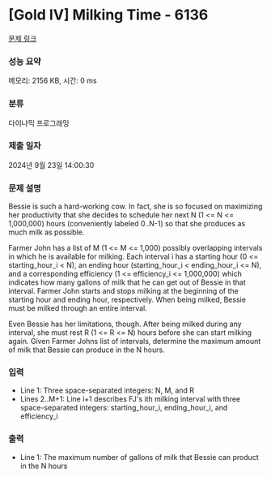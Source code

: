 # [Gold IV] Milking Time - 6136 

[문제 링크](https://www.acmicpc.net/problem/6136) 

### 성능 요약

메모리: 2156 KB, 시간: 0 ms

### 분류

다이나믹 프로그래밍

### 제출 일자

2024년 9월 23일 14:00:30

### 문제 설명

<p>Bessie is such a hard-working cow. In fact, she is so focused on maximizing her productivity that she decides to schedule her next N (1 <= N <= 1,000,000) hours (conveniently labeled 0..N-1) so that she produces as much milk as possible.</p>

<p>Farmer John has a list of M (1 <= M <= 1,000) possibly overlapping intervals in which he is available for milking. Each interval i has a starting hour (0 <= starting_hour_i < N), an ending hour (starting_hour_i < ending_hour_i <= N), and a corresponding efficiency (1 <= efficiency_i <= 1,000,000) which indicates how many gallons of milk that he can get out of Bessie in that interval. Farmer John starts and stops milking at the beginning of the starting hour and ending hour, respectively. When being milked, Bessie must be milked through an entire interval.</p>

<p>Even Bessie has her limitations, though. After being milked during any interval, she must rest R (1 <= R <= N) hours before she can start milking again. Given Farmer Johns list of intervals, determine the maximum amount of milk that Bessie can produce in the N hours.</p>

### 입력 

 <ul>
	<li>Line 1: Three space-separated integers: N, M, and R</li>
	<li>Lines 2..M+1: Line i+1 describes FJ's ith milking interval with three space-separated integers: starting_hour_i, ending_hour_i, and efficiency_i</li>
</ul>

### 출력 

 <ul>
	<li>Line 1: The maximum number of gallons of milk that Bessie can product in the N hours</li>
</ul>

